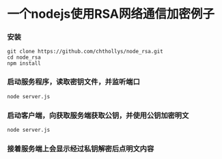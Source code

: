 # 一个nodejs使用RSA网络通信加密例子


### 安装

```shell
git clone https://github.com/chthollys/node_rsa.git
cd node_rsa
npm install
```

### 启动服务程序，读取密钥文件，并监听端口

```sh
node server.js
```

### 启动客户端，向获取服务端获取公钥，并使用公钥加密明文

```sh
node server.js
```
### 接着服务端上会显示经过私钥解密后点明文内容
